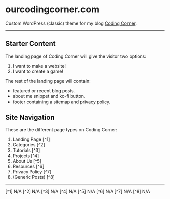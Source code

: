 # ourcodingcorner.com
Custom WordPress (classic) theme for my blog [Coding Corner](https://ourcodingcorner.com).

---

## Starter Content

The landing page of Coding Corner will give the visitor two options:
1. I want to make a website!
2. I want to create a game!

The rest of the landing page will contain:
* featured or recent blog posts.
* about me snippet and ko-fi button.
* footer containing a sitemap and privacy policy.

## Site Navigation

These are the different page types on Coding Corner:

1. Landing Page [^1]
2. Categories [^2]
3. Tutorials [^3]
4. Projects [^4]
5. About Us [^5]
6. Resources [^6]
7. Privacy Policy [^7]
8. (Generic Posts) [^8]

---

[^1] N/A
[^2] N/A
[^3] N/A
[^4] N/A
[^5] N/A
[^6] N/A
[^7] N/A
[^8] N/A            